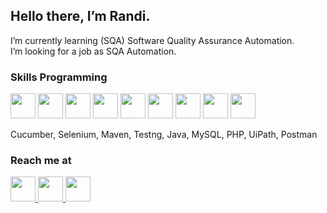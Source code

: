 <h2>Hello there, I’m Randi. </h2>
I’m currently learning (SQA) Software Quality Assurance Automation. </br>
I’m looking for a job as SQA Automation.</br>

<h3> Skills Programming </h3>
  <p>  
    <img src="https://www.vectorlogo.zone/logos/cucumberio/cucumberio-icon.svg" width="40">
    <img src="https://www.svgrepo.com/show/354321/selenium.svg" width="40">  
    <img src="https://www.svgrepo.com/show/354051/maven.svg" width="40">  
    <img src="https://static.javatpoint.com/tutorial/testng/images/testng-tutorial.png" width="40">
    <img src="https://www.vectorlogo.zone/logos/java/java-vertical.svg" width="40">
    <img src="https://www.svgrepo.com/show/303251/mysql-logo.svg" width="40">
    <img src="https://www.svgrepo.com/show/354180/php.svg" width="40">
    <img src="https://seekvectorlogo.com/wp-content/uploads/2019/07/uipath-vector-logo-small.png" width="40">
    <img src="https://www.svgrepo.com/show/354202/postman-icon.svg" width="40">
  </p>
  <p>Cucumber, Selenium, Maven, Testng, Java, MySQL, PHP, UiPath, Postman </p>

<h3> Reach me at </h3>
  <p> 
    <a href="https://wa.me/6285763267349">
      <img src="https://www.svgrepo.com/show/349563/whatsapp.svg" width="40">
    </a>
    <a href="www.linkedin.com/in/randi-ebenezer-sihaloho">
      <img src="https://www.vectorlogo.zone/logos/linkedin/linkedin-icon.svg" width="40">
    </a>
    <a href="mailto:randinezer24@gmail.com">
      <img src="https://cdn.icon-icons.com/icons2/2631/PNG/512/gmail_new_logo_icon_159149.png" width="40">
    </a>
  
  
    
  </p>
  

<!---
randiben/randiben is a ✨ special ✨ repository because its `README.md` (this file) appears on your GitHub profile.
You can click the Preview link to take a look at your changes.
--->
